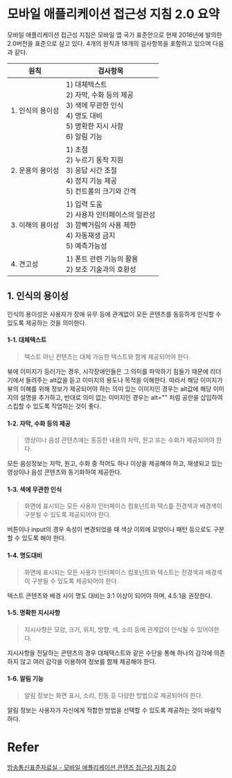 # 모바일 애플리케이션 접근성 지침 2.0 요약

모바일 애플리케이션 접근성 지침은 모바일 앱 국가 표준안으로 현재 2016년에 발의한 2.0버전을 표준으로 삼고 있다. 4개의 원칙과 18개의 검사항목을 포함하고 있으며 다음과 같다.

| 원칙             | 검사항목      |
| ---------------- | ------------- |
| 1. 인식의 용이성 | 1) 대체텍스트<br/>2) 자막, 수화 등의 제공<br/>3) 색에 무관한 인식<br/>4) 명도 대비<br/>5) 명확한 지시 사항<br/>6) 알림 기능 |
| 2. 운용의 용이성 | 1) 초점<br/>2) 누르기 동작 지원<br/>3) 응답 시간 조절<br/>4) 정지 기능 제공<br/>5) 컨트롤의 크기와 간격 |
| 3. 이해의 용이성 | 1) 입력 도움<br/>2) 사용자 인터페이스의 일관성<br/>3) 깜빡거림의 사용 제한<br/>4) 자동재생 금지<br/>5) 예측가능성 |
| 4. 견고성 | 1) 폰트 관련 기능의 활용<br/>2) 보조 기술과의 호환성 |



## 1. 인식의 용이성

인식의 용이성은 사용자가 장애 유무 등에 관계없이 모든 콘텐츠를 동등하게 인식할 수 있도록 제공하는 것을 의미한다.



#### 1-1. 대체텍스트

> 텍스트 아닌 컨텐츠는 대체 가능한 텍스트와 함께 제공되어야 한다.

뷰에 이미지가 등러가는 경우, 시각장애인들은 그 의미를 파악하기 힘들기 때문에 리더기에서 들려주는 alt값을 듣고 이미지의 용도나 목적을 이해한다. 따라서 해당 이미지가 뷰의 이해를 위해 정보가 제공되어야 하는 의미 있는 이미지인 경우는 alt값에 해당 이미지의 설명을 추가하고, 반대로 의미 없는 이미지인 경우는 alt="" 처럼 공란을 삽입하여 스킵할 수 있도록 작업하는 것이 좋다. 



#### 1-2. 자막, 수화 등의 제공

>  영상이나 음성 콘텐츠에는 동등한 내용의 자막, 원고 또는 수화가 제공되어야 한다.

모든 음성정보는 자막, 원고, 수화 중 적어도 하나 이상을 제공해야 하고, 재생되고 있는 영상이나 음성 콘텐츠와 동기화하여 제공한다.



#### 1-3. 색에 무관한 인식

>  화면에 표시되는 모든 사용자 인터페이스 컴포넌트와 텍스틑 전경색과 배경색이 구분될 수 있도록 제공되어야 한다. 

버튼이나 input의 경우 속성이 변경되었을 때 색상 이외에 모양이나 패턴 등으로도 구분할 수 있도록 해야 한다.



#### 1-4. 명도대비 

>  화면에 표시되는 모든 사용자 인터페이스 컴포넌트와 텍스트는 전경색과 배경색이 구분될 수 있도록 제공되어야 한다.

텍스트 콘텐츠와 배경 사이 명도 대비는 3:1 이상이 되어야 하며, 4.5:1을 권장한다.



#### 1-5. 명확한 지시사항

> 지시사항은 모양, 크기, 위치, 방향, 색, 소리 등에 관계없이 인식될 수 있어야한다.

지시사항을 전달하는 콘텐츠의 경우 대체텍스트와 같은 수단을 통해 하나의 감각에 의존하지 않고 여러 감각을 이용하여 정보를 함께 제공해야 한다.



#### 1-6. 알림 기능

> 알림 정보는 화면 표시, 소리, 진동 등 다양한 방법으로 제공되어야 한다.

알림 정보는 사용자가 자신에게 적합한 방법을 선택할 수 있도록 제공하는 것이 바람직하다.





# Refer

[방송통신표준자료실 - 모바일 애플리케이션 콘텐츠 접근성 지침 2.0](<https://rra.go.kr/ko/reference/kcsList_view.do?nb_seq=1930&cpage=1&nb_type=6&searchCon=&searchTxt=&sortOrder>)